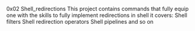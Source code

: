 0x02 Shell_redirections
This project contains commands that fully equip one with the skills to fully implement redirections in shell
it covers:
Shell filters
Shell redirection operators
Shell pipelines and so on 
